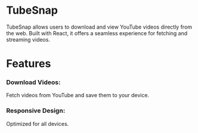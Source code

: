 # TubeSnap

TubeSnap allows users to download and view YouTube videos directly from the web. Built with React, it offers a seamless experience for fetching and streaming videos.

# Features

### Download Videos: 
Fetch videos from YouTube and save them to your device.

### Responsive Design:
 Optimized for all devices.
